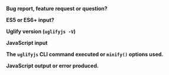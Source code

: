 **Bug report, feature request or question?** 

<!-- Note: sub-optimal but correct code is not a bug -->

**ES5 or ES6+ input?** 

<!-- Note: for ES6 see: https://github.com/mishoo/UglifyJS2/tree/harmony#harmony -->

**Uglify version (`uglifyjs -V`)**

**JavaScript input**

<!--
    A complete parsable JS program exhibiting the issue with
    UglifyJS alone - without third party tools or libraries.
    Ideally the input should be as small as possible.
    Post a link to a gist if necessary.
-->

**The `uglifyjs` CLI command executed or `minify()` options used.**

**JavaScript output or error produced.**

<!--
    Note: `uglify-js` only supports ES5. 
    Those wishing to minify ES6 should use `uglify-es`.
-->
